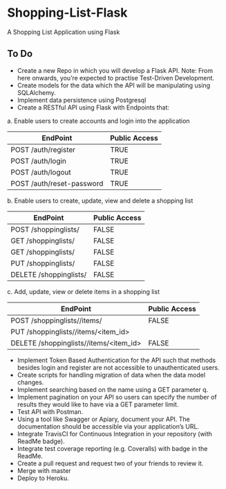 # Shopping-List-Flask
A Shopping List Application using Flask

## To Do
- Create a new Repo in which you will develop a Flask API.
Note: From here onwards, you’re expected to practise Test-Driven Development.
- Create models for the data which the API will be manipulating using SQLAlchemy.
- Implement data persistence using Postgresql
- Create a RESTful API using Flask with Endpoints that:

a. Enable users to create accounts and login into the application

EndPoint | Public Access
------------ | -------------
POST /auth/register | TRUE
POST /auth/login | TRUE
POST /auth/logout | TRUE
POST /auth/reset-password | TRUE

b. Enable users to create, update, view and delete a shopping list

EndPoint | Public Access
------------ | -------------
POST /shoppinglists/ | FALSE
GET /shoppinglists/ | FALSE
GET /shoppinglists/<id> | FALSE
PUT /shoppinglists/<id> | FALSE
DELETE /shoppinglists/<id> | FALSE

c. Add, update, view or delete items in a shopping list

EndPoint | Public Access
------------ | -------------
POST /shoppinglists/<id>/items/ | FALSE
PUT /shoppinglists/<id>/items/<item_id> | 
DELETE /shoppinglists/<id>/items/<item_id> | FALSE

- Implement Token Based Authentication for the API such that methods besides login and
register are not accessible to unauthenticated users.
- Create scripts for handling migration of data when the data model changes.
- Implement searching based on the name using a GET parameter q.
- Implement pagination on your API so users can specify the number of results they would
like to have via a GET parameter limit.
- Test API with Postman.
- Using a tool like Swagger or Apiary, document your API. The documentation should be
accessible via your application’s URL.
- Integrate TravisCI for Continuous Integration in your repository (with ReadMe badge).
- Integrate test coverage reporting (e.g. Coveralls) with badge in the ReadMe.
- Create a pull request and request two of your friends to review it.
- Merge with master
- Deploy to Heroku.
